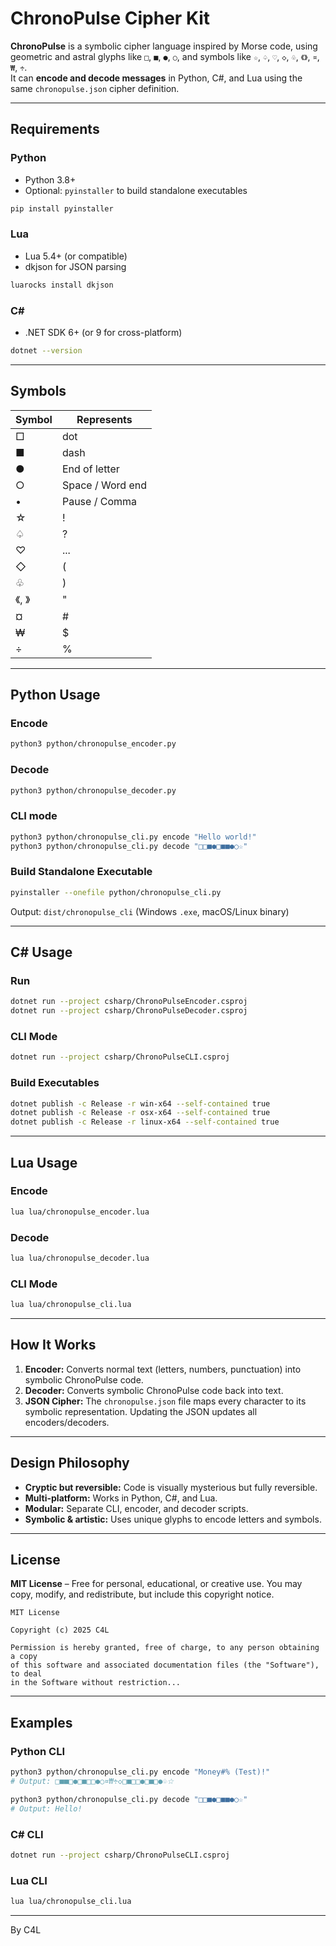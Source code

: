 # ChronoPulse Cipher Kit

**ChronoPulse** is a symbolic cipher language inspired by Morse code, using geometric and astral glyphs like `□`, `■`, `●`, `○`, and symbols like `☆`, `♤`, `♡`, `◇`, `♧`, `《》`, `¤`, `₩`, `÷`.  
It can **encode and decode messages** in Python, C#, and Lua using the same `chronopulse.json` cipher definition.

---

## Requirements

### Python

- Python 3.8+
- Optional: `pyinstaller` to build standalone executables
```bash
pip install pyinstaller
````

### Lua

* Lua 5.4+ (or compatible)
* dkjson for JSON parsing

```bash
luarocks install dkjson
```

### C#

* .NET SDK 6+ (or 9 for cross-platform)

```bash
dotnet --version
```

---

## Symbols

| Symbol | Represents       |
| ------ | ---------------- |
| □      | dot              |
| ■      | dash             |
| ●      | End of letter    |
| ○      | Space / Word end |
| •      | Pause / Comma    |
| ☆      | !                |
| ♤      | ?                |
| ♡      | ...              |
| ◇      | (                |
| ♧      | )                |
| 《, 》   | "                |
| ¤      | #                |
| ₩      | $                |
| ÷      | %                |

---

## Python Usage

### Encode

```bash
python3 python/chronopulse_encoder.py
```

### Decode

```bash
python3 python/chronopulse_decoder.py
```

### CLI mode

```bash
python3 python/chronopulse_cli.py encode "Hello world!"
python3 python/chronopulse_cli.py decode "□□■●□■■●○☆"
```

### Build Standalone Executable

```bash
pyinstaller --onefile python/chronopulse_cli.py
```

Output: `dist/chronopulse_cli` (Windows `.exe`, macOS/Linux binary)

---

## C# Usage

### Run

```bash
dotnet run --project csharp/ChronoPulseEncoder.csproj
dotnet run --project csharp/ChronoPulseDecoder.csproj
```

### CLI Mode

```bash
dotnet run --project csharp/ChronoPulseCLI.csproj
```

### Build Executables

```bash
dotnet publish -c Release -r win-x64 --self-contained true
dotnet publish -c Release -r osx-x64 --self-contained true
dotnet publish -c Release -r linux-x64 --self-contained true
```

---

## Lua Usage

### Encode

```bash
lua lua/chronopulse_encoder.lua
```

### Decode

```bash
lua lua/chronopulse_decoder.lua
```

### CLI Mode

```bash
lua lua/chronopulse_cli.lua
```

---

## How It Works

1. **Encoder:** Converts normal text (letters, numbers, punctuation) into symbolic ChronoPulse code.
2. **Decoder:** Converts symbolic ChronoPulse code back into text.
3. **JSON Cipher:** The `chronopulse.json` file maps every character to its symbolic representation. Updating the JSON updates all encoders/decoders.

---

## Design Philosophy

* **Cryptic but reversible:** Code is visually mysterious but fully reversible.
* **Multi-platform:** Works in Python, C#, and Lua.
* **Modular:** Separate CLI, encoder, and decoder scripts.
* **Symbolic & artistic:** Uses unique glyphs to encode letters and symbols.

---

## License

**MIT License** – Free for personal, educational, or creative use.
You may copy, modify, and redistribute, but include this copyright notice.

```
MIT License

Copyright (c) 2025 C4L

Permission is hereby granted, free of charge, to any person obtaining a copy
of this software and associated documentation files (the "Software"), to deal
in the Software without restriction...
```

---

## Examples

### Python CLI

```bash
python3 python/chronopulse_cli.py encode "Money#% (Test)!"
# Output: □■■□●□■□□●○¤₩÷◇□■□□●□■□●♧☆
```

```bash
python3 python/chronopulse_cli.py decode "□□■●□■■●○☆"
# Output: Hello!
```

### C# CLI

```bash
dotnet run --project csharp/ChronoPulseCLI.csproj
```

### Lua CLI

```bash
lua lua/chronopulse_cli.lua
```

---

By C4L